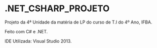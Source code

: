 # .NET_CSHARP_PROJETO
Projeto da 4ª Unidade da matéria de LP do curso de T.I do 4º Ano, IFBA.

Feito com C# e .NET.

IDE Utilizada: Visual Studio 2013.
